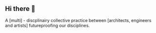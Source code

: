## Hi there 👋

A [multi] - discplinairy collective practice between [architects, engineers and artists] futureproofing our disciplines.


